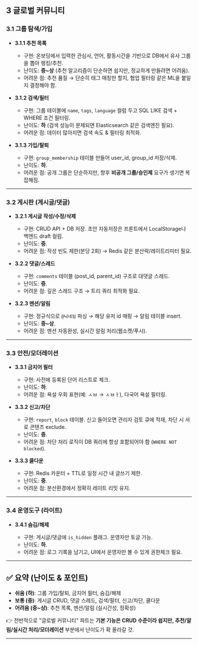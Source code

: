 

## **3 글로벌 커뮤니티**

### 3.1 그룹 탐색/가입

* **3.1.1 추천 목록**

  * 구현: 온보딩에서 입력한 관심사, 언어, 활동시간을 기반으로 DB에서 유사 그룹을 뽑아 랭킹/추천.
  * 난이도: **중~상** (추천 알고리즘이 단순하면 쉽지만, 정교하게 만들려면 어려움).
  * 어려운 점: 추천 품질 → 단순히 태그 매칭만 할지, 협업 필터링 같은 ML을 붙일지 결정해야 함.

* **3.1.2 검색/필터**

  * 구현: 그룹 테이블에 `name`, `tags`, `language` 컬럼 두고 SQL LIKE 검색 + WHERE 조건 필터링.
  * 난이도: **하** (검색 성능이 문제되면 Elasticsearch 같은 검색엔진 필요).
  * 어려운 점: 데이터 많아지면 검색 속도 & 필터링 최적화.

* **3.1.3 가입/탈퇴**

  * 구현: `group_membership` 테이블 만들어 user_id, group_id 저장/삭제.
  * 난이도: **하**.
  * 어려운 점: 공개 그룹은 단순하지만, 향후 **비공개 그룹/승인제** 요구가 생기면 복잡해짐.

---

### 3.2 게시판 (게시글/댓글)

* **3.2.1 게시글 작성/수정/삭제**

  * 구현: CRUD API + DB 저장. 초안 자동저장은 프론트에서 LocalStorage나 백엔드 draft 컬럼.
  * 난이도: **중**.
  * 어려운 점: 작성 빈도 제한(분당 2회) → Redis 같은 분산락/레이트리미터 필요.

* **3.2.2 댓글/스레드**

  * 구현: `comments` 테이블 (post_id, parent_id) 구조로 대댓글 스레드.
  * 난이도: **중**.
  * 어려운 점: 깊은 스레드 구조 → 트리 쿼리 최적화 필요.

* **3.2.3 멘션/알림**

  * 구현: 정규식으로 `@닉네임` 파싱 → 해당 유저 id 매핑 → 알림 테이블 insert.
  * 난이도: **중~상**.
  * 어려운 점: 멘션 자동완성, 실시간 알림 처리(웹소켓/푸시).

---

### 3.3 안전/모더레이션

* **3.3.1 금지어 필터**

  * 구현: 사전에 등록된 단어 리스트로 체크.
  * 난이도: **하**.
  * 어려운 점: 욕설 우회 표현(예: ㅅㅂ → ㅅㅂㅏ), 다국어 욕설 필터링.

* **3.3.2 신고/차단**

  * 구현: `report`, `block` 테이블. 신고 들어오면 관리자 검토 큐에 적재, 차단 시 서로 콘텐츠 exclude.
  * 난이도: **중**.
  * 어려운 점: 차단 처리 로직이 DB 쿼리에 항상 포함되어야 함 (`WHERE NOT blocked`).

* **3.3.3 쿨다운**

  * 구현: Redis 카운터 + TTL로 일정 시간 내 글쓰기 제한.
  * 난이도: **중**.
  * 어려운 점: 분산환경에서 정확히 레이트 리밋 유지.

---

### 3.4 운영도구 (라이트)

* **3.4.1 숨김/해제**

  * 구현: 게시글/댓글에 `is_hidden` 플래그. 운영자만 토글 가능.
  * 난이도: **하**.
  * 어려운 점: 로그 기록을 남기고, UI에서 운영자만 볼 수 있게 권한체크 필요.

---

## ✅ 요약 (난이도 & 포인트)

* **쉬움 (하)**: 그룹 가입/탈퇴, 금지어 필터, 숨김/해제
* **보통 (중)**: 게시글 CRUD, 댓글 스레드, 검색/필터, 신고/차단, 쿨다운
* **어려움 (중~상)**: 추천 목록, 멘션/알림 (실시간성, 정확성)

👉 전반적으로 "글로벌 커뮤니티" 파트는 **기본 기능은 CRUD 수준이라 쉽지만,
추천/알림/실시간 처리/모더레이션** 부분에서 난이도가 확 올라갈 것.

---


